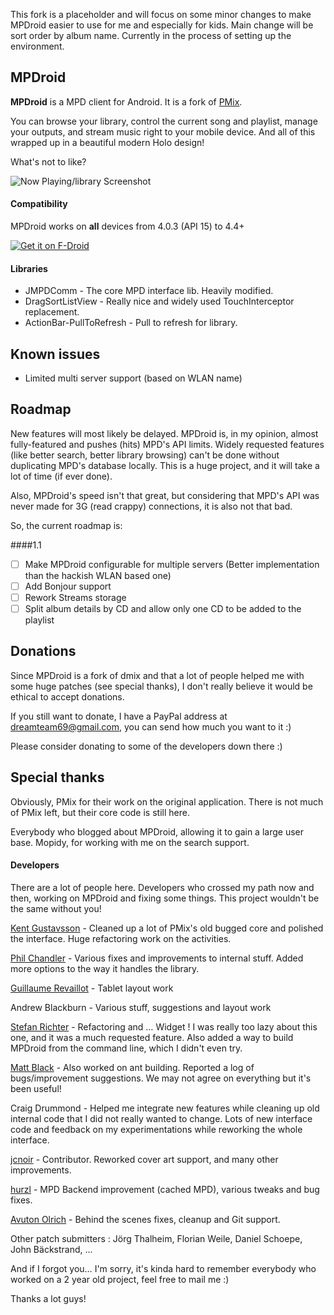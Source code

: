 This fork is a placeholder and will focus on some minor changes to make MPDroid easier to use for me and especially for kids.
Main change will be sort order by album name. 
Currently in the process of setting up the environment.

## MPDroid

**MPDroid** is a MPD client for Android. It is a fork of [PMix](http://code.google.com/p/pmix/).

You can browse your library, control the current song and playlist, manage your outputs, and stream music right to your mobile device. And all of this wrapped up in a beautiful modern Holo design!

What's not to like?

![Now Playing/library Screenshot](https://raw.github.com/abarisain/dmix/master/Screenshots/readme.png)  

#### Compatibility

MPDroid works on **all** devices from 4.0.3 (API 15) to 4.4+

[![Get it on F-Droid](get_it_on_f-droid.png?raw=true)](https://f-droid.org/repository/browse/?fdid=com.namelessdev.mpdroid)

#### Libraries

- JMPDComm - The core MPD interface lib. Heavily modified.
- DragSortListView - Really nice and widely used TouchInterceptor replacement.
- ActionBar-PullToRefresh - Pull to refresh for library.  

## Known issues

- Limited multi server support (based on WLAN name)

## Roadmap

New features will most likely be delayed. MPDroid is, in my opinion, almost fully-featured and pushes (hits) MPD's API limits. Widely requested features (like better search, better library browsing) can't be done without duplicating MPD's database locally. This is a huge project, and it will take a lot of time (if ever done).

Also, MPDroid's speed isn't that great, but considering that MPD's API was never made for 3G (read crappy) connections, it is also not that bad.

So, the current roadmap is:

####1.1  

 - [ ] Make MPDroid configurable for multiple servers (Better implementation than the hackish WLAN based one)
 - [ ] Add Bonjour support
 - [ ] Rework Streams storage
 - [ ] Split album details by CD and allow only one CD to be added to the playlist

## Donations

Since MPDroid is a fork of dmix and that a lot of people helped me with some huge patches (see special thanks), I don't really believe it would be ethical to accept donations.

If you still want to donate, I have a PayPal address at dreamteam69@gmail.com, you can send how much you want to it :)

Please consider donating to some of the developers down there :)

## Special thanks

Obviously, PMix for their work on the original application. There is not much of PMix left, but their core code is still here.

Everybody who blogged about MPDroid, allowing it to gain a large user base.
Mopidy, for working with me on the search support.

#### Developers

There are a lot of people here. Developers who crossed my path now and then, working on MPDroid and fixing some things. This project wouldn't be the same without you!

[Kent Gustavsson](https://github.com/orrche) - Cleaned up a lot of PMix's old bugged core and polished the interface. Huge refactoring work on the activities.

[Phil Chandler](https://github.com/philchand) - Various fixes and improvements to internal stuff. Added more options to the way it handles the library.

[Guillaume Revaillot](https://github.com/grevaillot) - Tablet layout work

Andrew Blackburn - Various stuff, suggestions and layout work

[Stefan Richter](https://github.com/02strich) - Refactoring and … Widget ! I was really too lazy about this one, and it was a much requested feature. Also added a way to build MPDroid from the command line, which I didn't even try.

[Matt Black](https://github.com/mafrosis) - Also worked on ant building. Reported a log of bugs/improvement suggestions. We may not agree on everything but it's been useful!

Craig Drummond - Helped me integrate new features while cleaning up old internal code that I did not really wanted to change. Lots of new interface code and feedback on my experimentations while reworking the whole interface.

[jcnoir](https://github.com/jcnoir) - Contributor. Reworked cover art support, and many other improvements.

[hurzl](https://github.com/hurzl) - MPD Backend improvement (cached MPD), various tweaks and bug fixes.

[Avuton Olrich](https://github.com/avuton) - Behind the scenes fixes, cleanup and Git support.

Other patch submitters : Jörg Thalheim, Florian Weile, Daniel Schoepe, John Bäckstrand, ...

And if I forgot you… I'm sorry, it's kinda hard to remember everybody who worked on a 2 year old project, feel free to mail me :)


Thanks a lot guys!
